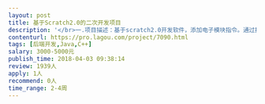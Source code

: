 ```yaml
---                
layout: post       
title: 基于Scratch2.0的二次开发项目           
description: '</br>一.项目描述：基于scratch2.0开发软件，添加电子模块指令。通过拖动程序块，软件自动生成代码，程序编译后通过USB数据线下载。支持离线下载，脱机自行运行。本软件完整支持公司出品的机器人及其它硬件。</br>二.主要功能点：</br>1.通过软件的编辑栏可以改变软件的界面，如隐藏舞台模式，小舞台布局模式，加速模式，Arduino模式；</br>2.设置软件与硬件的连接方式，如串口，蓝牙，2.4G无线串口。选择串口时，显示当前所有的串口，通过鼠标勾选硬件的串口。如果电脑有蓝牙功能，可以通过蓝牙连接，如果电脑插上2.4G无线模块，则可以通过2.4G无线串口连接。当软件与硬件未连接时，软件标题栏要显示串口未连接，圆点红色；当软件与硬件连接时，软件标题栏要显示串口已连接，圆点绿色。连接后可以下载程序，即安装固件。恢复出厂程序，即下载出厂程序。查看源代码，则打开存放源代码的文件夹。安装arduino驱动，则跳出驱动安装界面。</br>3.选择不同的控制板，则机器人模块显示不同的电子模块指令。</br>4.勾选不同的语音，则界面显示不同的文字，可选英文，简体中文，繁体中文等，还可以设置字体大小；</br>5.软件完整支持公司出品的机器人及其它硬件，支持将代码下载到硬件；</br>6.拖动程序块，软件自动生成代码，程序编译后通过USB数据线下载。支持离线下载，脱机自行运行。</br>三.可参考产品：</br>1.本公司在线编程平台已经完成，可参考http://www.haohaodada.com/show.php?id=12470；</br>2.公司PC软件已经实现部分功能，可以提供公司PC软件http://pan.baidu.com/s/1dDCLTqL；</br>3.其他公司已经有完整的软件及功能可以参考，</br>https://pan.baidu.com/s/1JDHOXmMMdYHAHlkd7Ed-zQ。</br>四.人员要求:</br>1.有相关的开发经验</br>2.良好的沟通能力和契约精神</br>'     
contenturl: https://pro.lagou.com/project/7090.html      
tags: [后端开发,Java,C++]            
salary: 3000-5000元          
publish_time: 2018-04-03 09:38:14         
review: 1939人                   
apply: 1人                   
recommend: 0人                   
time_range: 2-4周              
---                 
```

